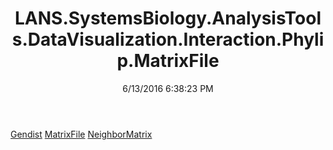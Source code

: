 ﻿---
title: LANS.SystemsBiology.AnalysisTools.DataVisualization.Interaction.Phylip.MatrixFile
date: 6/13/2016 6:38:23 PM
---

[Gendist](T-LANS.SystemsBiology.AnalysisTools.DataVisualization.Interaction.Phylip.MatrixFile.Gendist.html)
[MatrixFile](T-LANS.SystemsBiology.AnalysisTools.DataVisualization.Interaction.Phylip.MatrixFile.MatrixFile.html)
[NeighborMatrix](T-LANS.SystemsBiology.AnalysisTools.DataVisualization.Interaction.Phylip.MatrixFile.NeighborMatrix.html)

